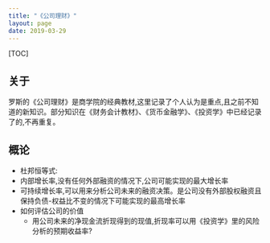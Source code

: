 ```yaml
---
title: "《公司理财》"
layout: page
date: 2019-03-29
---
```


[TOC]

## 关于
罗斯的《公司理财》是商学院的经典教材,这里记录了个人认为是重点,且之前不知道的新知识。部分知识在《财务会计教材》、《货币金融学》、《投资学》中已经记录了的,不再重复。

## 概论
- 杜邦恒等式: 
- 内部增长率,没有任何外部融资的情况下,公司可能实现的最大增长率
- 可持续增长率,可以用来分析公司未来的融资决策。是公司没有外部股权融资且保持负债-权益比不变的情况下可能实现的最高增长率
- 如何评估公司的价值
    - 用公司未来的净现金流折现得到的现值,折现率可以用《投资学》里的风险分析的预期收益率?
    